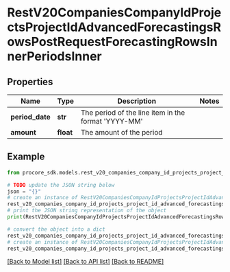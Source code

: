 # RestV20CompaniesCompanyIdProjectsProjectIdAdvancedForecastingsRowsPostRequestForecastingRowsInnerPeriodsInner


## Properties

Name | Type | Description | Notes
------------ | ------------- | ------------- | -------------
**period_date** | **str** | The period of the line item in the format &#39;YYYY-MM&#39; | 
**amount** | **float** | The amount of the period | 

## Example

```python
from procore_sdk.models.rest_v20_companies_company_id_projects_project_id_advanced_forecastings_rows_post_request_forecasting_rows_inner_periods_inner import RestV20CompaniesCompanyIdProjectsProjectIdAdvancedForecastingsRowsPostRequestForecastingRowsInnerPeriodsInner

# TODO update the JSON string below
json = "{}"
# create an instance of RestV20CompaniesCompanyIdProjectsProjectIdAdvancedForecastingsRowsPostRequestForecastingRowsInnerPeriodsInner from a JSON string
rest_v20_companies_company_id_projects_project_id_advanced_forecastings_rows_post_request_forecasting_rows_inner_periods_inner_instance = RestV20CompaniesCompanyIdProjectsProjectIdAdvancedForecastingsRowsPostRequestForecastingRowsInnerPeriodsInner.from_json(json)
# print the JSON string representation of the object
print(RestV20CompaniesCompanyIdProjectsProjectIdAdvancedForecastingsRowsPostRequestForecastingRowsInnerPeriodsInner.to_json())

# convert the object into a dict
rest_v20_companies_company_id_projects_project_id_advanced_forecastings_rows_post_request_forecasting_rows_inner_periods_inner_dict = rest_v20_companies_company_id_projects_project_id_advanced_forecastings_rows_post_request_forecasting_rows_inner_periods_inner_instance.to_dict()
# create an instance of RestV20CompaniesCompanyIdProjectsProjectIdAdvancedForecastingsRowsPostRequestForecastingRowsInnerPeriodsInner from a dict
rest_v20_companies_company_id_projects_project_id_advanced_forecastings_rows_post_request_forecasting_rows_inner_periods_inner_from_dict = RestV20CompaniesCompanyIdProjectsProjectIdAdvancedForecastingsRowsPostRequestForecastingRowsInnerPeriodsInner.from_dict(rest_v20_companies_company_id_projects_project_id_advanced_forecastings_rows_post_request_forecasting_rows_inner_periods_inner_dict)
```
[[Back to Model list]](../README.md#documentation-for-models) [[Back to API list]](../README.md#documentation-for-api-endpoints) [[Back to README]](../README.md)


